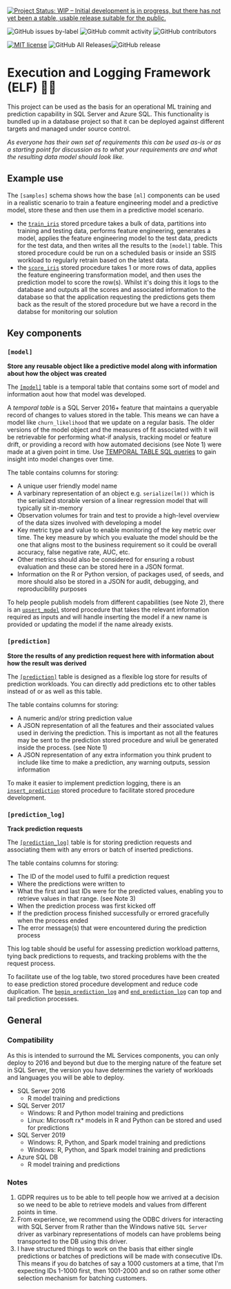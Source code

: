 [![Project Status: WIP – Initial development is in progress, but there
has not yet been a stable, usable release suitable for the
public.](http://www.repostatus.org/badges/latest/wip.svg)](http://www.repostatus.org/#wip) 

![GitHub issues by-label](https://img.shields.io/github/issues-raw/lockedata/mssql_ml_elf/help%20wanted.svg)
![GitHub commit activity](https://img.shields.io/github/commit-activity/m/lockedata/mssql_ml_elf.svg)
![GitHub contributors](https://img.shields.io/github/contributors/lockedata/mssql_ml_elf.svg)

[![MIT license](https://img.shields.io/badge/license-MIT-brightgreen.svg)](https://opensource.org/licenses/MIT)
![GitHub All Releases](https://img.shields.io/github/downloads/lockedata/mssql_ml_elf/total.svg)![GitHub release](https://img.shields.io/github/release/lockedata/mssql_ml_elf.svg) 



# Execution and Logging Framework (ELF) 🧝‍♀️
This project can be used as the basis for an operational ML training and prediction capability in SQL Server and Azure SQL.
This functionality is bundled up in a database project so that it can be deployed against different targets and managed under source control. 

*As everyone has their own set of requirements this can be used as-is or as a starting point for discussion as to what your requirements are and what the resulting data model should look like.*

## Example use
The `[samples]` schema shows how the base `[ml]` components can be used in a realistic scenario to train a feature engineering model and a predictive model, store these and then use them in a predictive model scenario.

- the [`train_iris`](MSSQL_ML_ELF/Stored%20Procedures/sample.train_iris.sql) stored prcedure takes a bulk of data, partitions into training and testing data, performs feature engineering, generates a model, applies the feature engineering model to the test data, predicts for the test data, and then writes all the results to the `[model]` table. This stored procedure could be run on a scheduled basis or inside an SSIS workload to regularly retrain based on the latest data.
- the [`score_iris`](MSSQL_ML_ELF/Stored%20Procedures/sample.score_iris.sql) stored procedure takes 1 or more rows of data, applies the feature engineering transformation model, and then uses the prediction model to score the row(s). Whilst it's doing this it logs to the database and outputs all the scores and associated information to the database so that the application requesting the predictions gets them back as the result of the stored procedure but we have a record in the databse for monitoring our solution

## Key components

### `[model]`
**Store any reusable object like a predictive model along with information about how the object was created**

The [`[model]`](MSSQL_ML_ELF/Tables/ml.model.sql) table is a temporal table that contains some sort of model and information aout how that model was developed.

A *temporal table* is a SQL Server 2016+ feature that maintains a queryable record of changes to values stored in the table. This means we can have a model like `churn_likelihood` that we update on a regular basis. The older versions of the model object and the measures of fit associated with it will be retrievable for performing what-if analysis, tracking model or feature drift, or providing a record with how automated decisions (see Note 1) were made at a given point in time. Use [TEMPORAL TABLE SQL queries](https://www.mssqltips.com/sqlservertip/5436/options-to-retrieve-sql-server-temporal-table-and-history-data/) to gain insight into model changes over time.

The table contains columns for storing:
- A unique user friendly model name
- A varbinary representation of an object e.g. `serialize(lm())` which is the serialized storable version of a linear regression model that will typically sit in-memory
- Observation volumes for train and test to provide a high-level overview of the data sizes involved with developing a model
- Key metric type and value to enable monitoring of the key metric over time. The key measure by which you evaluate the model should be the one that aligns most to the business requirement so it could be overall accuracy, false negative rate, AUC, etc.
- Other metrics should also be considered for ensuring a robust evaluation and these can be stored here in a JSON format.
- Information on the R or Python version, of packages used, of seeds, and more should also be stored in a JSON for audit, debugging, and reproducibility purposes

To help people publish models from different capabilities (see Note 2), there is an [`upsert_model`](MSSQL_ML_ELF/Stored%20Procedures/ml.upsert_model.sql) stored procedure that takes the relevant information required as inputs and will handle inserting the model if a new name is provided or updating the model if the name already exists.

### `[prediction]`
**Store the results of any prediction request here with information about how the result was derived**

The [`[prediction]`](MSSQL_ML_ELF/Tables/ml.prediction.sql) table is designed as a flexible log store for results of prediction workloads. You can directly add predictions etc to other tables instead of or as well as this table. 

The table contains columns for storing:
- A numeric and/or string prediction value
- A JSON representation of all the features and their associated values used in deriving the prediction. This is important as not all the features may be sent to the prediction stored procedure and wiull be generated inside the process. (see Note 1)
- A JSON representation of any extra information you think prudent to include like time to make a prediction, any warning outputs, session information 

To make it easier to implement prediction logging, there is an [`insert_prediction`](MSSQL_ML_ELF/Stored%20Procedures/ml.insert_prediction.sql) stored procedure to facilitate stored procedure development.

### `[prediction_log]`
**Track prediction requests**

The [`[prediction_log]`](MSSQL_ML_ELF/Tables/ml.prediction_log.sql) table is for storing prediction requests and associating them with any errors or batch of inserted predictions.

The table contains columns for storing:
- The ID of the model used to fulfil a prediction request
- Where the predictions were written to
- What the first and last IDs were for the predicted values, enabling you to retrieve values in that range. (see Note 3)
- When the prediction process was first kicked off
- If the prediction process finished successfully or errored gracefully when the process ended
- The error message(s) that were encountered during the prediction process

This log table should be useful for assessing prediction workload patterns, tying back predictions to requests, and tracking problems with the the request process. 

To facilitate use of the log table, two stored procedures have been created to ease prediction stored procedure development and reduce code duplication. The [`begin_prediction_log`](MSSQL_ML_ELF/Stored%20Procedures/ml.begin_prediction_log.sql) and [`end_prediction_log`](MSSQL_ML_ELF/Stored%20Procedures/ml.end_prediction_log.sql) can top and tail prediction processes.
   

## General
### Compatibility
As this is intended to surround the ML Services components, you can only deploy to 2016 and beyond but due to the merging nature of the feature set in SQL Server, the version you have determines the variety of workloads and languages you will be able to deploy. 

- SQL Server 2016
    + R model training and predictions
- SQL Server 2017
    + Windows: R and Python model training and predictions
    + Linux: Microsoft rx* models in R and Python can be stored and used for predictions
- SQL Server 2019
    + Windows: R, Python, and Spark model training and predictions
     + Windows: R, Python, and Spark model training and predictions
- Azure SQL DB
    + R model training and predictions

### Notes
1. GDPR requires us to be able to tell people how we arrived at a decision so we need to be able to retrieve models and values from different points in time.
2. From experience, we recommend using the ODBC drivers for interacting with SQL Server from R rather than the Windows native `SQL Server` driver as varbinary representations of models can have problems being transported to the DB using this driver.
3. I have structured things to work on the basis that either single predictions or batches of predictions will be made with consecutive IDs. This means if you do batches of say a 1000 customers at a time, that I'm expecting IDs 1-1000 first, then 1001-2000 and so on rather some other selection mechanism for batching customers.
